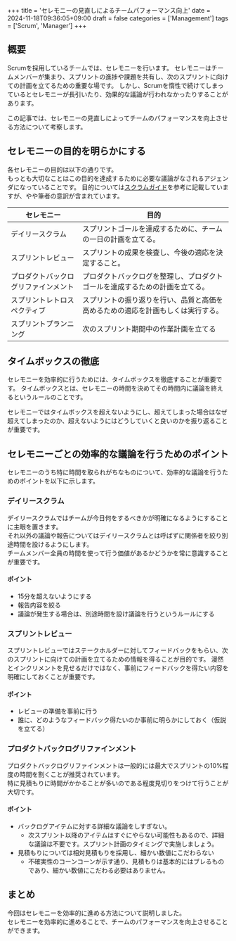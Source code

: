 +++
title = 'セレモニーの見直しによるチームパフォーマンス向上'
date = 2024-11-18T09:36:05+09:00
draft = false
categories = ['Management']
tags = ['Scrum', 'Manager']
+++

## 概要

Scrumを採用しているチームでは、セレモニーを行います。
セレモニーはチームメンバーが集まり、スプリントの進捗や課題を共有し、次のスプリントに向けての計画を立てるための重要な場です。
しかし、Scrumを惰性で続けてしまっているとセレモニーが長引いたり、効果的な議論が行われなかったりすることがあります。

この記事では、セレモニーの見直しによってチームのパフォーマンスを向上させる方法について考察します。

## セレモニーの目的を明らかにする
各セレモニーの目的は以下の通りです。  
もっとも大切なことはこの目的を達成するために必要な議論がなされるアジェンダになっていることです。
目的については[スクラムガイド](https://scrumguides.org/docs/scrumguide/v2020/2020-Scrum-Guide-Japanese.pdf)を参考に記載していますが、やや筆者の意訳が含まれています。

| セレモニー | 目的                                       |
| --- |------------------------------------------|
| デイリースクラム | スプリントゴールを達成するために、チームの一日の計画を立てる。          |
| スプリントレビュー | スプリントの成果を検査し、今後の適応を決定すること。               |
| プロダクトバックログリファインメント | プロダクトバックログを整理し、プロダクトゴールを達成するための計画を立てる。   |
| スプリントレトロスペクティブ | スプリントの振り返りを行い、品質と高価を高めるための適応を計画もしくは実行する。 |
| スプリントプランニング | 次のスプリント期間中の作業計画を立てる                      |

## タイムボックスの徹底

セレモニーを効率的に行うためには、タイムボックスを徹底することが重要です。
タイムボックスとは、セレモニーの時間を決めてその時間内に議論を終えるというルールのことです。

セレモニーではタイムボックスを超えないようにし、超えてしまった場合はなぜ超えてしまったのか、超えないようにはどうしていくと良いのかを振り返ることが重要です。


## セレモニーごとの効率的な議論を行うためのポイント

セレモニーのうち特に時間を取られがちなものについて、効率的な議論を行うためのポイントを以下に示します。

### デイリースクラム

デイリースクラムではチームが今日何をするべきかが明確になるようにすることに主眼を置きます。  
それ以外の議論や報告についてはデイリースクラムとは呼ばずに関係者を絞り別途時間を設けるようにします。  
チームメンバー全員の時間を使って行う価値があるかどうかを常に意識することが重要です。

#### ポイント

- 15分を超えないようにする
- 報告内容を絞る
- 議論が発生する場合は、別途時間を設け議論を行うというルールにする

### スプリントレビュー

スプリントレビューではステークホルダーに対してフィードバックをもらい、次のスプリントに向けての計画を立てるための情報を得ることが目的です。
漫然とインクリメントを見せるだけではなく、事前にフィードバックを得たい内容を明確にしておくことが重要です。

#### ポイント

- レビューの準備を事前に行う
- 誰に、どのようなフィードバック得たいのか事前に明らかにしておく（仮説を立てる）

### プロダクトバックログリファインメント

プロダクトバックログリファインメントは一般的には最大でスプリントの10%程度の時間を割くことが推奨されています。  
特に見積もりに時間がかかることが多いのである程度見切りをつけて行うことが大切です。

#### ポイント

- バックログアイテムに対する詳細な議論をしすぎない。
  - 次スプリント以降のアイテムはすぐにやらない可能性もあるので、詳細な議論は不要です。スプリント計画のタイミングで実施しましょう。
- 見積もりについては相対見積もりを採用し、細かい数値にこだわらない
  - 不確実性のコーンコーンが示す通り、見積もりは基本的にはブレるものであり、細かい数値にこだわる必要はありません。

## まとめ

今回はセレモニーを効率的に進める方法について説明しました。  
セレモニーを効率的に進めることで、チームのパフォーマンスを向上させることができます。